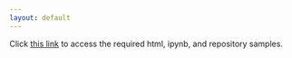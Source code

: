 ```yaml
---
layout: default
---
```


Click [this link](/BUAD_5112/index.md) to access the required html, ipynb, and repository samples.
